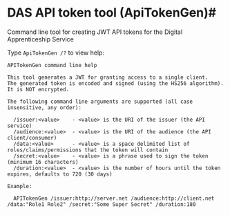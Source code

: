 # DAS API token tool (ApiTokenGen)#

Command line tool for creating JWT API tokens for the Digital Apprenticeship Service

Type `ApiTokenGen /?` to view help:

    APITokenGen command line help
    
    This tool generates a JWT for granting access to a single client.
    The generated token is encoded and signed (using the HS256 algorithm). It is NOT encrypted.
    
    The following command line arguments are supported (all case insensitive, any order):
    
      /issuer:<value>    - <value> is the URI of the issuer (the API service)
      /audience:<value>  - <value> is the URI of the audience (the API client/consumer)
      /data:<value>      - <value> is a space delimited list of roles/claims/permissions that the token will contain
      /secret:<value>    - <value> is a phrase used to sign the token (minimum 16 characters)
      /duration:<value>  - <value> is the number of hours until the token expires, defaults to 720 (30 days)
    
    Example:
    
      APITokenGen /issuer:http://server.net /audience:http://client.net /data:"Role1 Role2" /secret:"Some Super Secret" /duration:180
